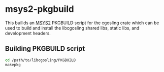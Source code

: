 # msys2-pkgbuild

This buillds an [MSYS2](https://www.msys2.org/) PKGBUILD script for the cgosling crate which can be used to build and install the libcgosling shared libs, static libs, and development headers.

## Building PKGBUILD script

```bash
cd /path/to/libcgosling/PKGBUILD
makepkg
```
